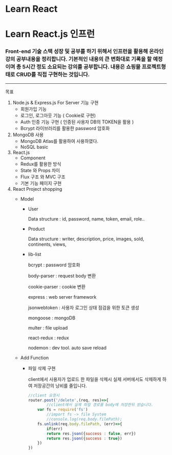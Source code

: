 # Learn React

# Learn React.js 인프런

### Front-end 기술 스택 성장 및 공부를 하기 위해서 인프런을 활용해 온라인 강의 공부내용을 정리합니다.  기본적인 내용의 큰 변화대로 기록을 할 예정이며 총 5시간 정도 소요되는 강의를 공부합니다.  내용은 쇼핑몰 프로젝트형태로 CRUD를 직접 구현하는 것입니다.

---

목표

1. Node.js & Express.js  For Server 기능 구현
    - 회원가입 기능
    - 로그인, 로그아웃 기능 ( Cookie로 구현)
    - Auth  인증 기능 구현 ( 인증된 사용자 DB의 TOKEN을 활용 )
    - Bcrypt 라이브러리를 활용한 password 암호화
2. MongoDB 사용
    - MongoDB Atlas를 활용하여 사용하였다.
    - NoSQL basic
3. React.js
    - Component
    - Redux를 활용한 방식
    - State 와 Props 차이
    - Flux 구조 와 MVC 구조
    - 기본  기능 페이지 구현
4. React Project shopping 
    - Model
        - User

            Data structure : id, password, name, token, email, role..

        - Product

            Data structure : writer, description, price, images, sold, continents, views, 

        - lib-list

            bcrypt : password 암호화

            body-parser : request body 변환

            cookie-parser : cookie 변환

            express : web server framework

            jsonwebtoken : 사용자 로그인 상태 점검을 위한 토큰 생성

            mongoose : mongoDB 

            multer : file upload

            react-redux : redux 

            nodemon : dev tool. auto save reload

    - Add Function
        - 파일 삭제 구현

            client에서 사용자가 업로드 한 파일을 삭제시 실제 서버에서도 삭제하게 하여 저장공간의 낭비를 줄입니다.  

            ```jsx
            //client 요청시
            router.post('/delete',(req, res)=>{
            		//client에서 실제 파일 경로를 body에 저장한뒤 받습니다.
                var fs = require('fs')
            		//import fs -> file System
            		//console.log(req.body.filePath);
                fs.unlink(req.body.filePath, (err)=>{
                    if(err)
                    return res.json({success : false, err})
                    return res.json({success : true})
                })
            })
            ```